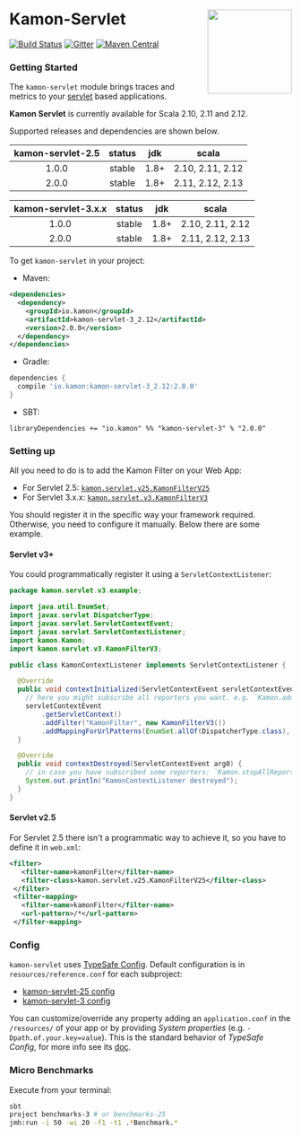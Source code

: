 # Kamon-Servlet <img align="right" src="https://rawgit.com/kamon-io/Kamon/master/kamon-logo.svg" height="150px" style="padding-left: 20px"/>
[![Build Status](https://travis-ci.org/kamon-io/kamon-servlet.svg?branch=master)](https://travis-ci.org/kamon-io/kamon-servlet)
[![Gitter](https://badges.gitter.im/Join%20Chat.svg)](https://gitter.im/kamon-io/Kamon?utm_source=badge&utm_medium=badge&utm_campaign=pr-badge&utm_content=badge)
[![Maven Central](https://maven-badges.herokuapp.com/maven-central/io.kamon/kamon-servlet_2.12/badge.svg)](https://maven-badges.herokuapp.com/maven-central/io.kamon/kamon-servlet_2.12)


### Getting Started

The `kamon-servlet` module brings traces and metrics to your [servlet][1] based applications.

<b>Kamon Servlet</b> is currently available for Scala 2.10, 2.11 and 2.12.

Supported releases and dependencies are shown below.

| kamon-servlet-2.5  | status | jdk        | scala            
|:---------------:|:------:|:----------:|------------------
|  1.0.0          | stable | 1.8+ | 2.10, 2.11, 2.12
|  2.0.0          | stable | 1.8+ | 2.11, 2.12, 2.13

| kamon-servlet-3.x.x  | status | jdk        | scala   
|:---------------:|:------:|:----------:|------------------
|  1.0.0          | stable | 1.8+       | 2.10, 2.11, 2.12
|  2.0.0          | stable | 1.8+       | 2.11, 2.12, 2.13  

To get `kamon-servlet` in your project:

* Maven:
```xml
<dependencies>
  <dependency>
    <groupId>io.kamon</groupId>
    <artifactId>kamon-servlet-3_2.12</artifactId>
    <version>2.0.0</version>
  </dependency>
</dependencies>
```

* Gradle:
```groovy
dependencies {
  compile 'io.kamon:kamon-servlet-3_2.12:2.0.0'
}
```

* SBT:
```sbtshell
libraryDependencies += "io.kamon" %% "kamon-servlet-3" % "2.0.0"
```


### Setting up
All you need to do is to add the Kamon Filter on your Web App:

* For Servlet 2.5: [`kamon.servlet.v25.KamonFilterV25`][2]
* For Servlet 3.x.x: [`kamon.servlet.v3.KamonFilterV3`][3]

You should register it in the specific way your framework required. Otherwise,
you need to configure it manually. Below there are some example.

#### Servlet v3+

You could programmatically register it using a `ServletContextListener`:

```java
package kamon.servlet.v3.example;

import java.util.EnumSet;
import javax.servlet.DispatcherType;
import javax.servlet.ServletContextEvent;
import javax.servlet.ServletContextListener;
import kamon.Kamon;
import kamon.servlet.v3.KamonFilterV3;

public class KamonContextListener implements ServletContextListener {

  @Override
  public void contextInitialized(ServletContextEvent servletContextEvent) {
    // here you might subscribe all reporters you want. e.g. `Kamon.addReporter(new PrometheusReporter())`
    servletContextEvent
        .getServletContext()
        .addFilter("KamonFilter", new KamonFilterV3())
        .addMappingForUrlPatterns(EnumSet.allOf(DispatcherType.class), true, "/*");
  }

  @Override
  public void contextDestroyed(ServletContextEvent arg0) {
    // in case you have subscribed some reporters: `Kamon.stopAllReporters();`
    System.out.println("KamonContextListener destroyed");
  }
}
```

#### Servlet v2.5

For Servlet 2.5 there isn't a programmatic way to achieve it, so you have to define it in `web.xml`:

```xml
<filter>
   <filter-name>kamonFilter</filter-name>
   <filter-class>kamon.servlet.v25.KamonFilterV25</filter-class>
 </filter>
 <filter-mapping>
   <filter-name>kamonFilter</filter-name>
   <url-pattern>/*</url-pattern>
 </filter-mapping>
```

### Config

`kamon-servlet` uses [TypeSafe Config][4]. Default configuration is
in `resources/reference.conf` for each subproject:

* [kamon-servlet-25 config][5]
* [kamon-servlet-3 config][6]

You can customize/override any property adding an `application.conf` in the `/resources/` of your app or
by providing *System properties* (e.g. `-Dpath.of.your.key=value`). This is the standard
behavior of *TypeSafe Config*, for more info see its [doc][7].

### Micro Benchmarks

Execute from your terminal:

```bash
sbt
project benchmarks-3 # or benchmarks-25
jmh:run -i 50 -wi 20 -f1 -t1 .*Benchmark.*
```


[1]: http://www.oracle.com/technetwork/java/index-jsp-135475.html
[2]: kamon-servlet-2.5/src/main/scala/kamon/servlet/v25/KamonFilterV25.scala
[3]: kamon-servlet-3.x.x/src/main/scala/kamon/servlet/v3/KamonFilterV3.scala
[4]: https://github.com/lightbend/config
[5]: kamon-servlet-2.5/src/main/resources/reference.conf
[6]: kamon-servlet-3.x.x/src/main/resources/reference.conf
[7]: https://github.com/lightbend/config#standard-behavior
